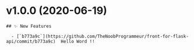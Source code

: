 # v1.0.0 (2020-06-19)

    ## ✨ New Features

      - [`b773a9c`](https://github.com/TheNoobProgrammeur/front-for-flask-api/commit/b773a9c)  Hello Word !!
